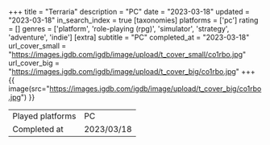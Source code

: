 +++
title = "Terraria"
description = "PC"
date = "2023-03-18"
updated = "2023-03-18"
in_search_index = true
[taxonomies]
platforms = ['pc']
rating = []
genres = ['platform', 'role-playing (rpg)', 'simulator', 'strategy', 'adventure', 'indie']
[extra]
subtitle = "PC"
completed_at = "2023-03-18"
url_cover_small = "https://images.igdb.com/igdb/image/upload/t_cover_small/co1rbo.jpg"
url_cover_big = "https://images.igdb.com/igdb/image/upload/t_cover_big/co1rbo.jpg"
+++
{{ image(src="https://images.igdb.com/igdb/image/upload/t_cover_big/co1rbo.jpg") }}

|              |            |
| ------------ | ---------- |
| Played platforms    | PC |
| Completed at | 2023/03/18 |

